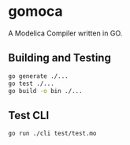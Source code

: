 # gomoca

A Modelica Compiler written in GO.

## Building and Testing

```bash
go generate ./...
go test ./...
go build -o bin ./...
```
## Test CLI

```bash
go run ./cli test/test.mo
```
